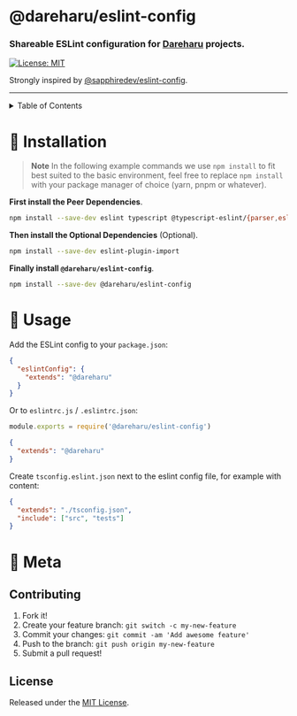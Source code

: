 # @dareharu/eslint-config

### Shareable ESLint configuration for [Dareharu] projects.

[![License: MIT](https://img.shields.io/badge/License-MIT-blue.svg)](https://raw.githubusercontent.com/dareharu/eslint-config/main/LICENSE)

Strongly inspired by [@sapphiredev/eslint-config](https://github.com/sapphiredev/utilities/tree/main/packages/eslint-config).

---

<details>
  <summary>Table of Contents</summary>

  -  [Installation](#🚀-installation)
  -  [Usage](#🌟-usage)
  -  [Meta](#🔗-meta)
      -  [Contributing](#contributing)
      -  [License](#license)

</details>

# 🚀 Installation

> **Note** In the following example commands we use `npm install` to fit best suited to the basic environment, feel free to replace `npm install` with your package manager of choice (yarn, pnpm or whatever).

**First install the Peer Dependencies**.

```sh
npm install --save-dev eslint typescript @typescript-eslint/{parser,eslint-plugin}
```

**Then install the Optional Dependencies** (Optional).

```sh
npm install --save-dev eslint-plugin-import
```

**Finally install `@dareharu/eslint-config`**.

```sh
npm install --save-dev @dareharu/eslint-config
```

# 🌟 Usage

Add the ESLint config to your `package.json`:

```json
{
  "eslintConfig": {
    "extends": "@dareharu"
  }
}
```

Or to `eslintrc.js` / `.eslintrc.json`:

```js
module.exports = require('@dareharu/eslint-config')
```

```json
{
  "extends": "@dareharu"
}
```

Create `tsconfig.eslint.json` next to the eslint config file, for example with content:

```json
{
  "extends": "./tsconfig.json",
  "include": ["src", "tests"]
}
```

# 🔗 Meta

## Contributing

1. Fork it!
1. Create your feature branch: `git switch -c my-new-feature`
1. Commit your changes: `git commit -am 'Add awesome feature'`
1. Push to the branch: `git push origin my-new-feature`
1. Submit a pull request!

## License

Released under the [MIT License](LICENSE).

<!-- link dump -->

[Dareharu]: https://github.com/dareharu
